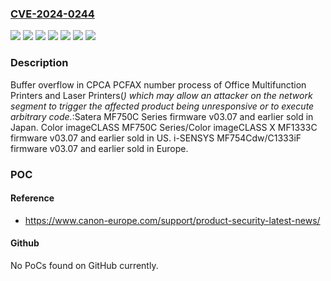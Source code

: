 ### [CVE-2024-0244](https://cve.mitre.org/cgi-bin/cvename.cgi?name=CVE-2024-0244)
![](https://img.shields.io/static/v1?label=Product&message=C1333iF&color=blue)
![](https://img.shields.io/static/v1?label=Product&message=Color%20imageCLASS%20MF750C%20Series&color=blue)
![](https://img.shields.io/static/v1?label=Product&message=Color%20imageCLASS%20X%20MF1333C&color=blue)
![](https://img.shields.io/static/v1?label=Product&message=Satera%20MF750C%20Series&color=blue)
![](https://img.shields.io/static/v1?label=Product&message=i-SENSYS%20MF754Cdw&color=blue)
![](https://img.shields.io/static/v1?label=Version&message=%3D%2003.07%20and%20earlier%20&color=brighgreen)
![](https://img.shields.io/static/v1?label=Vulnerability&message=CWE-787%3A%20Out-of-bounds%20Write&color=brighgreen)

### Description

Buffer overflow in CPCA PCFAX number process of Office Multifunction Printers and Laser Printers(*) which may allow an attacker on the network segment to trigger the affected product being unresponsive or to execute arbitrary code.*:Satera MF750C Series firmware v03.07 and earlier sold in Japan. Color imageCLASS MF750C Series/Color imageCLASS X MF1333C firmware v03.07 and earlier sold in US. i-SENSYS MF754Cdw/C1333iF firmware v03.07 and earlier sold in Europe.

### POC

#### Reference
- https://www.canon-europe.com/support/product-security-latest-news/

#### Github
No PoCs found on GitHub currently.


